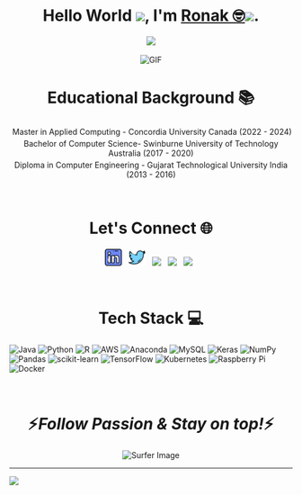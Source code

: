 <div align="center">
   <h1> Hello World <img src="https://github.com/TheDudeThatCode/TheDudeThatCode/blob/master/Assets/Earth.gif" width="25px">, I'm <a href="https://www.patelrj.com">Ronak 🤓</a><img src="https://media.giphy.com/media/hvRJCLFzcasrR4ia7z/giphy.gif" width="30px">. </h1>
</div>

<p align="center">
  <img src="https://readme-typing-svg.demolab.com/?lines=I+describe+myself+as+a+curious+PROBLEM+SOLVER+🧐!;Always+in+🎯+pursuit+of+LEARNING+🔥+new+tools+&+techniques!&font=Sans%20Code&center=true&width=1080&height=100&duration=2600&pause=700&color=D66B18&size=35">
</p>

<p align="center">
<img height="250px" alt="GIF" src="https://user-images.githubusercontent.com/40088060/210271550-60ea0310-c20b-416b-a2fa-780c4a074c2b.gif" />
</p>

<h1 align='center'>Educational Background 📚</h1>

<p align="center" style="font-size:20px;"> 
<div align="center" ><img height="18px"  /> Master in Applied Computing - Concordia University Canada (2022 - 2024)</div>
<div align="center" ><img height="18px"  />Bachelor of Computer Science- Swinburne University of Technology Australia (2017 - 2020)</div>
<div align="center" ><img height="18px" />Diploma in Computer Engineering - Gujarat Technological University India (2013 - 2016)</div>
</p>







<br/>
<h1 align='center'>Let's Connect 🌐</h1> 
<p align='center'>
   <a href="https://www.linkedin.com/in/ronak-p/"><img height="30" src="https://raw.githubusercontent.com/8bithemant/8bithemant/master/linkedin.png?raw=true"></a>&nbsp;&nbsp;
<a href="https://twitter.com/rjpatel7991"><img height="30" src="https://raw.githubusercontent.com/8bithemant/8bithemant/master/twitter.png?raw=true"></a>&nbsp;&nbsp;
<a href="https://www.facebook.com/profile.php?id=100005741973880"><img height="30" src="https://user-images.githubusercontent.com/40088060/210281666-e496213b-7ef7-4d7b-b2e2-01f73d8ba033.png"></a>&nbsp;&nbsp;
<a href="https://www.patelrj.com/"><img height="30" src="https://user-images.githubusercontent.com/40088060/210282409-45311acc-b397-4c5a-bdde-52fd2f27fb90.png"></a>&nbsp;&nbsp;
<a href="https://medium.com/@rjpatel7991"><img height="30" src="https://user-images.githubusercontent.com/40088060/210674485-869d1e60-333b-4d0a-adf4-62a34606889c.png"></a>&nbsp;&nbsp;
  
 </p>
<br/>
<h1 align='center'>Tech Stack 💻</h1> 


![Java](https://img.shields.io/badge/java-%23ED8B00.svg?style=for-the-badge&logo=java&logoColor=white) ![Python](https://img.shields.io/badge/python-3670A0?style=for-the-badge&logo=python&logoColor=ffdd54) ![R](https://img.shields.io/badge/r-%23276DC3.svg?style=for-the-badge&logo=r&logoColor=white) ![AWS](https://img.shields.io/badge/AWS-%23FF9900.svg?style=for-the-badge&logo=amazon-aws&logoColor=white) ![Anaconda](https://img.shields.io/badge/Anaconda-%2344A833.svg?style=for-the-badge&logo=anaconda&logoColor=white) ![MySQL](https://img.shields.io/badge/mysql-%2300f.svg?style=for-the-badge&logo=mysql&logoColor=white) ![Keras](https://img.shields.io/badge/Keras-%23D00000.svg?style=for-the-badge&logo=Keras&logoColor=white) ![NumPy](https://img.shields.io/badge/numpy-%23013243.svg?style=for-the-badge&logo=numpy&logoColor=white) ![Pandas](https://img.shields.io/badge/pandas-%23150458.svg?style=for-the-badge&logo=pandas&logoColor=white) ![scikit-learn](https://img.shields.io/badge/scikit--learn-%23F7931E.svg?style=for-the-badge&logo=scikit-learn&logoColor=white) ![TensorFlow](https://img.shields.io/badge/TensorFlow-%23FF6F00.svg?style=for-the-badge&logo=TensorFlow&logoColor=white) ![Kubernetes](https://img.shields.io/badge/kubernetes-%23326ce5.svg?style=for-the-badge&logo=kubernetes&logoColor=white) ![Raspberry Pi](https://img.shields.io/badge/-RaspberryPi-C51A4A?style=for-the-badge&logo=Raspberry-Pi) ![Docker](https://img.shields.io/badge/docker-%230db7ed.svg?style=for-the-badge&logo=docker&logoColor=white)

<br/>


<h1 align='center'>⚡️<i>Follow Passion & Stay on top!</i>⚡️</h1>

<p align="center">
        <img src="https://user-images.githubusercontent.com/40088060/210274327-dedf0140-e500-4350-8fba-325ffb51583a.gif" alt="Surfer Image" width=auto/>
</p>

---
[![](https://visitcount.itsvg.in/api?id=ronakjpatel&icon=0&color=3)](https://visitcount.itsvg.in)
